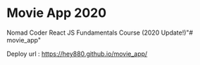 # Movie App 2020

Nomad Coder React JS Fundamentals Course (2020 Update!)"# movie_app" 

Deploy url : https://hey880.github.io/movie_app/
